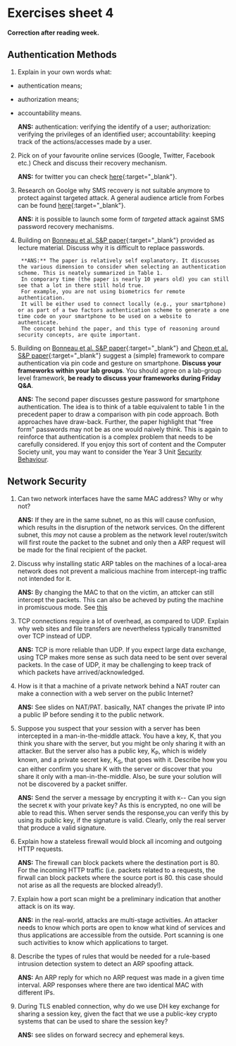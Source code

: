 # Exercises sheet 4

**Correction after reading week.**

## Authentication Methods

1. Explain in your own words what:
* authentication means;
* authorization means;
* accountability means.

    **ANS:** authentication: verifying the identify of a user; authorization: verifying the privileges of an identified user; accountability: keeping track of the actions/accesses made by a user.

2. Pick on of your favourite online services (Google, Twitter, Facebook etc.)
Check and discuss their recovery mechanism.

    **ANS:** for twitter you can check [here](https://help.twitter.com/en/managing-your-account/forgotten-or-lost-password-reset){:target="_blank"}.

3. Research on Goolge why SMS recovery is not suitable anymore to protect against targeted attack.
A general audience article from Forbes can be found [here](https://www.forbes.com/sites/zakdoffman/2020/10/11/apple-iphone-imessage-and-android-messages-sms-passcode-security-update/){:target="_blank"}.

    **ANS:** it is possible to launch some form of *targeted* attack against SMS password recovery mechanisms.

4. Building on [Bonneau et al. S&P paper](../materials/lecture4/2012-sp.pdf){:target="_blank"} provided as lecture material. Discuss why it is difficult to replace passwords.

		**ANS:** The paper is relatively self explanatory. It discusses the various dimension to consider when selecting an authentication scheme. This is neately summarized in Table 1.
		In comporary time (the paper is nearly 10 years old) you can still see that a lot in there still hold true.
		For example, you are not using biometrics for remote authentication.
		It will be either used to connect locally (e.g., your smartphone) or as part of a two factors authentication scheme to generate a one time code on your smartphone to be used on a website to authenticate.
		The concept behind the paper, and this type of reasoning around security concepts, are quite important.

5. Building on [Bonneau et al. S&P paper](../materials/lecture4/2012-sp.pdf){:target="_blank"} and [Cheon et al. S&P paper](../materials/lecture4/2020-sp.pdf){:target="_blank"} suggest a (simple) framework to compare authentication via pin code and gesture on smartphone.
**Discuss your frameworks within your lab groups**.
You should agree on a lab-group level framework, **be ready to discuss your frameworks during Friday Q&A**.

    **ANS:** The second paper discusses gesture password for smartphone authentication.
		The idea is to think of a table equivalent to table 1 in the precedent paper to draw a comparison with pin code approach. Both approaches have draw-back.
		Further, the paper highlight that "free form" passwords may not be as one would naively think.
		This is again to reinforce that authentication is a complex problem that needs to be carefully considered.
		If you enjoy this sort of content and the Computer Society unit, you may want to consider the Year 3 Unit [Security Behaviour](https://www.bris.ac.uk/unit-programme-catalogue/UnitDetails.jsa?ayrCode=22%2F23&unitCode=COMS30038).

## Network Security

1. Can two network interfaces have the same MAC address? Why or why not?

	**ANS:** If they are in the same subnet, no as this will cause confusion, which results in the disruption of the network services. On the different subnet, this *may* not cause a problem as the network level router/switch will first route the packet to the subnet and only then a ARP request will be made for the final recipient of the packet.

2. Discuss why installing static ARP tables on the machines of a local-area network does not prevent a malicious machine from intercept-ing traffic not intended for it.

	**ANS:** By changing the MAC to that on the victim, an attcker can still intercept the packets. This can also be acheved by puting the machine in promiscuous mode. See [this](https://en.wikipedia.org/wiki/Promiscuous_mode)

3. TCP connections require a lot of overhead, as compared to UDP. Explain why web sites and file transfers are nevertheless typically transmitted over TCP instead of UDP.

	**ANS:** TCP is more reliable than UDP. If you expect large data exchange, using TCP makes more sense as such data need to be sent over several packets. In the case of UDP, it may be challenging to keep track of which packets have arrived/acknowledged.

4. How is it that a machine of a private network behind a NAT router can make a connection with a web server on the public Internet?

	**ANS:** See slides on NAT/PAT. basically, NAT changes the private IP into a public IP before sending it to the public network.

5. Suppose you suspect that your session with a server has been intercepted in a man-in-the-middle attack. You have a key, K, that you think you share with the server, but you might be only sharing it with an attacker. But the server also has a public key, K<sub>P</sub>, which is widely known, and a private secret key, K<sub>S</sub>, that goes with it. Describe how you can either confirm you share K with the server or discover that you share it only with a man-in-the-middle. Also, be sure your solution will not be discovered by a packet sniffer.

	**ANS:** Send the server a message by encrypting it with `K`-- Can you sign the secret `K` with your private key? As this is encrypted, no one will be able to read this. When server sends the response,you can verify this by using its public key, if the signature is valid. Clearly, only the real server that produce a valid signature.

6. Explain how a stateless firewall would block all incoming and outgoing HTTP requests.

	**ANS:** The firewall can block packets where the destination port is 80.  For the incoming HTTP traffic (i.e. packets related to a requests, the firwall can block packets where the source port is 80. this case should not arise as all the requests are blocked already!).

7. Explain how a port scan might be a preliminary indication that another attack is on its way.

	**ANS:** in the real-world, attacks are multi-stage activities. An attacker needs to know which ports are open to know what kind of services and thus applications are accessible from the outside. Port scanning is one such activities to know which applications to target.

8. Describe the types of rules that would be needed for a rule-based intrusion detection system to detect an ARP spoofing attack.

	**ANS:** An ARP reply for which no ARP request was made in a given time interval. ARP responses where there are two identical MAC with different IPs.

9. During TLS enabled connection, why do we use DH key exchange for sharing a session key, given the fact that we use a public-key crypto systems that can be used to share the session key?

	**ANS:** see slides on forward secrecy and ephemeral keys.
